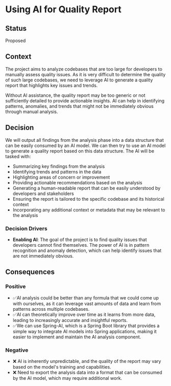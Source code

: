 # Using AI for Quality Report

## Status

Proposed

## Context

The project aims to analyze codebases that are too large for developers to manually assess quality issues. As it is very
difficult to determine the quality of such large codebases, we need to leverage AI to generate a quality report that
highlights key issues and trends.

Without AI assistance, the quality report may be too generic or not sufficiently detailed to provide actionable
insights. AI can help in identifying patterns, anomalies, and trends that might not be immediately obvious through
manual analysis.

## Decision

We will output all findings from the analysis phase into a data structure that can be easily consumed by an AI model. We
can then try to use an AI model to generate a quality report based on this data structure. The AI will be tasked with:

- Summarizing key findings from the analysis
- Identifying trends and patterns in the data
- Highlighting areas of concern or improvement
- Providing actionable recommendations based on the analysis
- Generating a human-readable report that can be easily understood by developers and stakeholders
- Ensuring the report is tailored to the specific codebase and its historical context
- Incorporating any additional context or metadata that may be relevant to the analysis

### Decision Drivers

- **Enabling AI**: The goal of the project is to find quality issues that developers cannot find themselves. The power
  of AI is in pattern recognition and anomaly detection, which can help identify issues that are not immediately
  obvious.

## Consequences

### Positive

- ✅AI analysis could be better than any formula that we could come up with ourselves, as it can leverage
  vast amounts of data and learn from patterns across multiple codebases.
- ✅AI can theoretically improve over time as it learns from more data, leading to increasingly accurate and insightful
  reports.
- ✅We can use Spring-AI, which is a Spring Boot library that provides a simple way to integrate AI models into Spring
  applications, making it easier to implement and maintain the AI analysis component.

### Negative

- ❌ AI is inherently unpredictable, and the quality of the report may vary based on the model's training and
  capabilities.
- ❌ Need to export the analysis data into a format that can be consumed by the AI model, which may require additional
  work.
